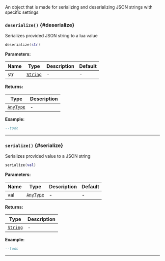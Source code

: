 An object that is made for serializing and deserializing JSON strings with specific settings

### <code>deserialize()</code> \{#deserialize}

Serializes provided JSON string to a lua value

```lua
deserialize(str)
```

**Parameters:**

| Name | Type                     | Description | Default |
| ---- | ------------------------ | ----------- | ------- |
| str  | <code>[String](#)</code> | -           | -       |

**Returns:**

| Type                      | Description |
| ------------------------- | ----------- |
| <code>[AnyType](#)</code> | -           |

**Example:**

```lua
--todo
```

---

### <code>serialize()</code> \{#serialize}

Serializes provided value to a JSON string

```lua
serialize(val)
```

**Parameters:**

| Name | Type                      | Description | Default |
| ---- | ------------------------- | ----------- | ------- |
| val  | <code>[AnyType](#)</code> | -           | -       |

**Returns:**

| Type                     | Description |
| ------------------------ | ----------- |
| <code>[String](#)</code> | -           |

**Example:**

```lua
--todo
```

---
